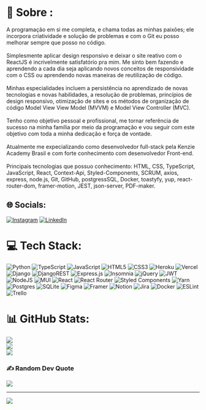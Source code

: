 # 💫 Sobre :
A programação em si me completa, e chama todas as minhas paixões; ele incorpora criatividade e solução de problemas e com o Git eu posso melhorar sempre que posso no código.<br><br>Simplesmente aplicar design responsivo e deixar o site reativo com o ReactJS é incrivelmente satisfatório pra mim. Me sinto bem fazendo e aprendendo a cada dia seja aplicando novos conceitos de responsividade com o CSS ou aprendendo novas maneiras de reutilização de código.<br><br>Minhas especialidades incluem a persistência no aprendizado de novas tecnologias e novas habilidades, a resolução de problemas, princípios de design responsivo, otimização de sites e os métodos de organização de código Model View View Model (MVVM) e Model View Controller (MVC). <br><br>Tenho como objetivo pessoal e profissional, me tornar referência de sucesso na minha família por meio da programação e vou seguir com este objetivo com toda a minha dedicação e força de vontade.<br><br>Atualmente me expecializando como desenvolvedor full-stack pela Kenzie Academy Brasil e com forte conhecimento com desenvolvedor Front-end.<br><br>Principais tecnologias que possuo conhecimento: HTML, CSS, TypeScript, JavaScript, React, Context-Api, Styled-Components, SCRUM, axios, express, node.js, Git, GitHub, postgressSQL, Docker, toastyfy, yup, react-router-dom, framer-motion, JEST, json-server, PDF-maker.


## 🌐 Socials:
[![Instagram](https://img.shields.io/badge/Instagram-%23E4405F.svg?logo=Instagram&logoColor=white)](https://instagram.com/gabrielfmaranhao) [![LinkedIn](https://img.shields.io/badge/LinkedIn-%230077B5.svg?logo=linkedin&logoColor=white)](https://linkedin.com/in/gabrielferreiramaranhao) 

# 💻 Tech Stack:
![Python](https://img.shields.io/badge/python-3670A0?style=for-the-badge&logo=python&logoColor=ffdd54) ![TypeScript](https://img.shields.io/badge/typescript-%23007ACC.svg?style=for-the-badge&logo=typescript&logoColor=white) ![JavaScript](https://img.shields.io/badge/javascript-%23323330.svg?style=for-the-badge&logo=javascript&logoColor=%23F7DF1E) ![HTML5](https://img.shields.io/badge/html5-%23E34F26.svg?style=for-the-badge&logo=html5&logoColor=white) ![CSS3](https://img.shields.io/badge/css3-%231572B6.svg?style=for-the-badge&logo=css3&logoColor=white) ![Heroku](https://img.shields.io/badge/heroku-%23430098.svg?style=for-the-badge&logo=heroku&logoColor=white) ![Vercel](https://img.shields.io/badge/vercel-%23000000.svg?style=for-the-badge&logo=vercel&logoColor=white) ![Django](https://img.shields.io/badge/django-%23092E20.svg?style=for-the-badge&logo=django&logoColor=white) ![DjangoREST](https://img.shields.io/badge/DJANGO-REST-ff1709?style=for-the-badge&logo=django&logoColor=white&color=ff1709&labelColor=gray) ![Express.js](https://img.shields.io/badge/express.js-%23404d59.svg?style=for-the-badge&logo=express&logoColor=%2361DAFB) ![Insomnia](https://img.shields.io/badge/Insomnia-black?style=for-the-badge&logo=insomnia&logoColor=5849BE) ![jQuery](https://img.shields.io/badge/jquery-%230769AD.svg?style=for-the-badge&logo=jquery&logoColor=white) ![JWT](https://img.shields.io/badge/JWT-black?style=for-the-badge&logo=JSON%20web%20tokens) ![NodeJS](https://img.shields.io/badge/node.js-6DA55F?style=for-the-badge&logo=node.js&logoColor=white) ![MUI](https://img.shields.io/badge/MUI-%230081CB.svg?style=for-the-badge&logo=material-ui&logoColor=white) ![React](https://img.shields.io/badge/react-%2320232a.svg?style=for-the-badge&logo=react&logoColor=%2361DAFB) ![React Router](https://img.shields.io/badge/React_Router-CA4245?style=for-the-badge&logo=react-router&logoColor=white) ![Styled Components](https://img.shields.io/badge/styled--components-DB7093?style=for-the-badge&logo=styled-components&logoColor=white) ![Yarn](https://img.shields.io/badge/yarn-%232C8EBB.svg?style=for-the-badge&logo=yarn&logoColor=white) ![Postgres](https://img.shields.io/badge/postgres-%23316192.svg?style=for-the-badge&logo=postgresql&logoColor=white) ![SQLite](https://img.shields.io/badge/sqlite-%2307405e.svg?style=for-the-badge&logo=sqlite&logoColor=white) 	![Figma](https://img.shields.io/badge/figma-%23F24E1E.svg?style=for-the-badge&logo=figma&logoColor=white) ![Framer](https://img.shields.io/badge/Framer-black?style=for-the-badge&logo=framer&logoColor=blue) ![Notion](https://img.shields.io/badge/Notion-%23000000.svg?style=for-the-badge&logo=notion&logoColor=white) ![Jira](https://img.shields.io/badge/jira-%230A0FFF.svg?style=for-the-badge&logo=jira&logoColor=white) ![Docker](https://img.shields.io/badge/docker-%230db7ed.svg?style=for-the-badge&logo=docker&logoColor=white) ![ESLint](https://img.shields.io/badge/ESLint-4B3263?style=for-the-badge&logo=eslint&logoColor=white) ![Trello](https://img.shields.io/badge/Trello-%23026AA7.svg?style=for-the-badge&logo=Trello&logoColor=white)
# 📊 GitHub Stats:
![](https://github-readme-stats.vercel.app/api?username=gabrielfmaranhao&theme=gotham&hide_border=true&include_all_commits=true&count_private=false)<br/>
![](https://github-readme-streak-stats.herokuapp.com/?user=gabrielfmaranhao&theme=gotham&hide_border=true)<br/>
![](https://github-readme-stats.vercel.app/api/top-langs/?username=gabrielfmaranhao&theme=gotham&hide_border=true&include_all_commits=true&count_private=false&layout=compact)

### ✍️ Random Dev Quote
![](https://quotes-github-readme.vercel.app/api?type=horizontal&theme=radical)


---
[![](https://visitcount.itsvg.in/api?id=gabrielfmaranhao&icon=0&color=0)](https://visitcount.itsvg.in)

<!-- Proudly created with GPRM ( https://gprm.itsvg.in ) -->
